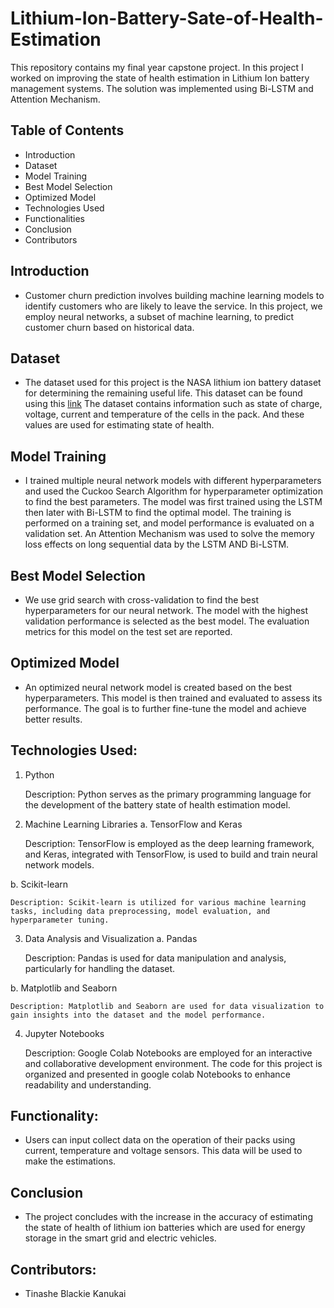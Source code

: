 # Lithium-Ion-Battery-Sate-of-Health-Estimation
This repository contains my final year capstone project. In this project I worked on improving the state of health estimation in Lithium Ion battery management systems. The solution was implemented using Bi-LSTM and Attention Mechanism. 

## Table of Contents
* Introduction
* Dataset
* Model Training
* Best Model Selection
* Optimized Model
* Technologies Used
* Functionalities
* Conclusion
* Contributors
  
## Introduction

- Customer churn prediction involves building machine learning models to identify customers who are likely to leave the service. In this project, we employ neural networks, a subset of machine learning, to predict customer churn based on historical data.

## Dataset

- The dataset used for this project is the NASA lithium ion battery dataset for determining the remaining useful life. This dataset can be found using this [link](https://www.kaggle.com/datasets/patrickfleith/nasa-battery-dataset) The dataset contains information such as state of charge, voltage, current and temperature of the cells in the pack. And these values are used for estimating state of health.

## Model Training

- I trained multiple neural network models with different hyperparameters and used the Cuckoo Search Algorithm for hyperparameter optimization to find the best parameters. The model was first trained using the LSTM then later with Bi-LSTM to find the optimal model. The training is performed on a training set, and model performance is evaluated on a validation set. An Attention Mechanism was used to solve the memory loss effects on long sequential data by the LSTM AND Bi-LSTM.
  
## Best Model Selection

- We use grid search with cross-validation to find the best hyperparameters for our neural network. The model with the highest validation performance is selected as the best model. The evaluation metrics for this model on the test set are reported.

## Optimized Model

- An optimized neural network model is created based on the best hyperparameters. This model is then trained and evaluated to assess its performance. The goal is to further fine-tune the model and achieve better results.

## Technologies Used:
1. Python

    Description: Python serves as the primary programming language for the development of the battery state of health estimation model.

2. Machine Learning Libraries
a. TensorFlow and Keras

    Description: TensorFlow is employed as the deep learning framework, and Keras, integrated with TensorFlow, is used to build and train neural network models.

b. Scikit-learn

    Description: Scikit-learn is utilized for various machine learning tasks, including data preprocessing, model evaluation, and hyperparameter tuning.

3. Data Analysis and Visualization
a. Pandas

   Description: Pandas is used for data manipulation and analysis, particularly for handling the dataset.

b. Matplotlib and Seaborn

    Description: Matplotlib and Seaborn are used for data visualization to gain insights into the dataset and the model performance.

4. Jupyter Notebooks

    Description: Google Colab Notebooks are employed for an interactive and collaborative development environment. The code for this project is organized and presented in google colab Notebooks to enhance readability and understanding.


## Functionality:
- Users can input collect data on the operation of their packs using current, temperature and voltage sensors. This data will be used to make the estimations.


## Conclusion

- The project concludes with the increase in the accuracy of estimating the state of health of lithium ion batteries which are used for energy storage in the smart grid and electric vehicles. 

## Contributors:
-  Tinashe Blackie Kanukai
  
